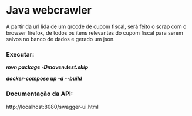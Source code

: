 
# Java webcrawler 

A partir da url lida de um qrcode de cupom fiscal, será feito o scrap com o browser firefox, 
de todos os itens relevantes do cupom fiscal
para serem salvos no banco de dados e gerado um json.

### Executar:

***mvn package -Dmaven.test.skip***

***docker-compose up -d --build***

### Documentação da API:

http://localhost:8080/swagger-ui.html


